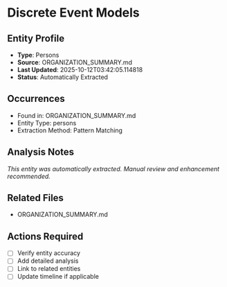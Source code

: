 # Discrete Event Models

## Entity Profile
- **Type**: Persons
- **Source**: ORGANIZATION_SUMMARY.md
- **Last Updated**: 2025-10-12T03:42:05.114818
- **Status**: Automatically Extracted

## Occurrences
- Found in: ORGANIZATION_SUMMARY.md
- Entity Type: persons
- Extraction Method: Pattern Matching

## Analysis Notes
*This entity was automatically extracted. Manual review and enhancement recommended.*

## Related Files
- ORGANIZATION_SUMMARY.md

## Actions Required
- [ ] Verify entity accuracy
- [ ] Add detailed analysis
- [ ] Link to related entities
- [ ] Update timeline if applicable
